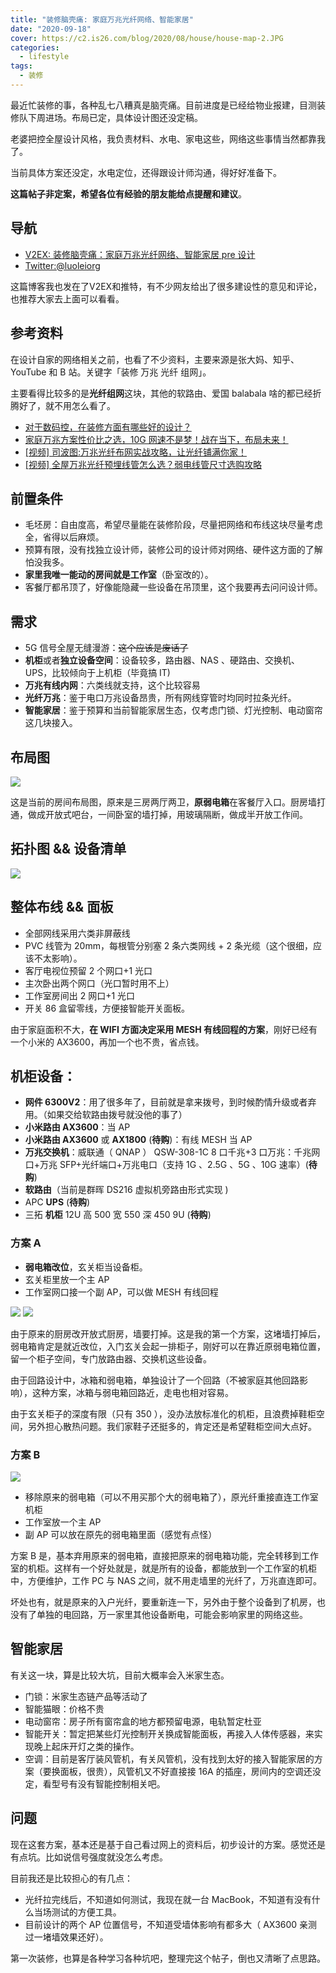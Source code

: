 ```yaml
---
title: "装修脑壳痛: 家庭万兆光纤网络、智能家居"
date: "2020-09-18"
cover: https://c2.is26.com/blog/2020/08/house/house-map-2.JPG
categories:
  - lifestyle
tags:
  - 装修
---
```


最近忙装修的事，各种乱七八糟真是脑壳痛。目前进度是已经给物业报建，目测装修队下周进场。布局已定，具体设计图还没定稿。

老婆把控全屋设计风格，我负责材料、水电、家电这些，网络这些事情当然都靠我了。

当前具体方案还没定，水电定位，还得跟设计师沟通，得好好准备下。

**这篇帖子非定案，希望各位有经验的朋友能给点提醒和建议**。

## **导航**

- [V2EX: 装修脑壳痛：家庭万兆光纤网络、智能家居 pre 设计](https://v2ex.com/t/708146)
- [Twitter:@luoleiorg](https://x.com/luoleiorg/status/1306751532675657728)

这篇博客我也发在了V2EX和推特，有不少网友给出了很多建设性的意见和评论，也推荐大家去上面可以看看。

## **参考资料**

在设计自家的网络相关之前，也看了不少资料，主要来源是张大妈、知乎、YouTube 和 B 站。关键字「装修 万兆 光纤 组网」。

主要看得比较多的是**光纤组网**这块，其他的软路由、爱国 balabala 啥的都已经折腾好了，就不用怎么看了。

- [对于数码控，在装修方面有哪些好的设计？](https://www.zhihu.com/question/21170551/answer/17427514)
- [家庭万兆方案性价比之选，10G 网速不是梦！战在当下，布局未来！](https://zhuanlan.zhihu.com/p/104864561)
- [\[视频\] 司波图:万兆光纤布网实战攻略，让光纤铺满你家！](https://www.youtube.com/watch?v=K0kRKmpYd74)
- [\[视频\] 全屋万兆光纤预埋线管怎么选？弱电线管尺寸选购攻略](https://www.youtube.com/watch?v=3MC-BKtssn4)

## **前置条件**

- 毛坯房：自由度高，希望尽量能在装修阶段，尽量把网络和布线这块尽量考虑全，省得以后麻烦。
- 预算有限，没有找独立设计师，装修公司的设计师对网络、硬件这方面的了解怕没我多。
- **家里我唯一能动的房间就是工作室**（卧室改的）。
- 客餐厅都吊顶了，好像能隐藏一些设备在吊顶里，这个我要再去问问设计师。

## **需求**

- 5G 信号全屋无缝漫游：~~这个应该是废话了~~
- **机柜**或者**独立设备空间**：设备较多，路由器、NAS 、硬路由、交换机、UPS，比较倾向于上机柜（毕竟搞 IT)
- **万兆有线内网**：六类线就支持，这个比较容易
- **光纤万兆**：鉴于电口万兆设备昂贵，所有网线穿管时均同时拉条光纤。
- **智能家居**：鉴于预算和当前智能家居生态，仅考虑门锁、灯光控制、电动窗帘这几块接入。

## **布局图**

![](https://c2.is26.com/blog/2020/08/house/house-map-2.JPG)

这是当前的房间布局图，原来是三房两厅两卫，**原弱电箱**在客餐厅入口。厨房墙打通，做成开放式吧台，一间卧室的墙打掉，用玻璃隔断，做成半开放工作间。

## **拓扑图 && 设备清单**

![](https://c2.is26.com/blog/2020/08/house/ap-map-4.JPG)

## **整体布线 && 面板**

- 全部网线采用六类非屏蔽线
- PVC 线管为 20mm，每根管分别塞 2 条六类网线 + 2 条光缆（这个很细，应该不太影响）。
- 客厅电视位预留 2 个网口+1 光口
- 主次卧出两个网口（光口暂时用不上）
- 工作室房间出 2 网口+1 光口
- 开关 86 盒留零线，方便接智能开关面板。

由于家庭面积不大，**在 WIFI 方面决定采用 MESH 有线回程的方案**，刚好已经有一个小米的 AX3600，再加一个也不贵，省点钱。

## **机柜设备：**

- **网件 6300V2**：用了很多年了，目前就是拿来拨号，到时候酌情升级或者弃用。（如果交给软路由拨号就没他的事了）
- **小米路由 AX3600**：当 AP
- **小米路由 AX3600** 或 **AX1800** (**待购**)：有线 MESH 当 AP
- **万兆交换机**：威联通（ QNAP ） QSW-308-1C 8 口千兆+3 口万兆：千兆网口+万兆 SFP+光纤端口+万兆电口（支持 1G 、2.5G 、5G 、10G 速率）(**待购**)
- **软路由**（当前是群晖 DS216 虚拟机旁路由形式实现 )
- APC **UPS** (**待购**)
- 三拓 **机柜** 12U 高 500 宽 550 深 450 9U (**待购**)

### **方案 A**

- **弱电箱改位**，玄关柜当设备柜。
- 玄关柜里放一个主 AP
- 工作室网口接一个副 AP，可以做 MESH 有线回程

![](https://c2.is26.com/blog/2020/08/house/ap-map-3.JPG)
![](https://c2.is26.com/blog/2020/08/house/ap-map-1.JPG)

由于原来的厨房改开放式厨房，墙要打掉。这是我的第一个方案，这堵墙打掉后，弱电箱肯定是就近改位，入门玄关会起一排柜子，刚好可以在靠近原弱电箱位置，留一个柜子空间，专门放路由器、交换机这些设备。

由于回路设计中，冰箱和弱电箱，单独设计了一个回路（不被家庭其他回路影响），这种方案，冰箱与弱电箱回路近，走电也相对容易。

由于玄关柜子的深度有限（只有 350 ），没办法放标准化的机柜，且浪费掉鞋柜空间，另外担心散热问题。我们家鞋子还挺多的，肯定还是希望鞋柜空间大点好。

### **方案 B**

![](https://c2.is26.com/blog/2020/08/house/ap-map-2.JPG)

- 移除原来的弱电箱（可以不用买那个大的弱电箱了），原光纤重接直连工作室机柜
- 工作室放一个主 AP
- 副 AP 可以放在原先的弱电箱里面（感觉有点怪）

方案 B 是，基本弃用原来的弱电箱，直接把原来的弱电箱功能，完全转移到工作室的机柜。这样有一个好处就是，就是所有的设备，都能放到一个工作室的机柜中，方便维护，工作 PC 与 NAS 之间，就不用走墙里的光纤了，万兆直连即可。

坏处也有，就是原来的入户光纤，要重新连一下，另外由于整个设备到了机房，也没有了单独的电回路，万一家里其他设备断电，可能会影响家里的网络这些。

## **智能家居**

有关这一块，算是比较大坑，目前大概率会入米家生态。

- 门锁：米家生态链产品等活动了
- 智能猫眼：价格不贵
- 电动窗帘：房子所有窗帘盒的地方都预留电源，电轨暂定杜亚
- 智能开关：暂定把某些灯光控制开关换成智能面板，再接入人体传感器，来实现晚上起床开灯之类的操作。
- 空调：目前是客厅装风管机，有关风管机，没有找到太好的接入智能家居的方案（要换面板，很贵），风管机又不好直接接 16A 的插座，房间内的空调还没定，看型号有没有智能控制相关吧。

## **问题**

现在这套方案，基本还是基于自己看过网上的资料后，初步设计的方案。感觉还是有点坑。比如说信号强度就没怎么考虑。

目前我还是比较担心的有几点：

- 光纤拉完线后，不知道如何测试，我现在就一台 MacBook，不知道有没有什么当场测试的方便工具。
- 目前设计的两个 AP 位置信号，不知道受墙体影响有都多大（ AX3600 亲测过一堵墙效果还好）。

第一次装修，也算是各种学习各种坑吧，整理完这个帖子，倒也又清晰了点思路。
